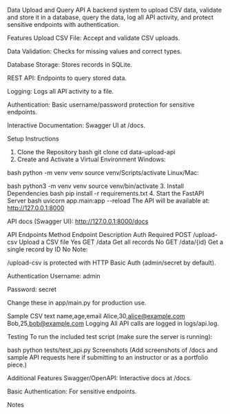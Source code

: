 Data Upload and Query API
A backend system to upload CSV data, validate and store it in a database, query the data, log all API activity, and protect sensitive endpoints with authentication.

Features
Upload CSV File: Accept and validate CSV uploads.

Data Validation: Checks for missing values and correct types.

Database Storage: Stores records in SQLite.

REST API: Endpoints to query stored data.

Logging: Logs all API activity to a file.

Authentication: Basic username/password protection for sensitive endpoints.

Interactive Documentation: Swagger UI at /docs.

Setup Instructions
1. Clone the Repository
bash
git clone <your-repo-url>
cd data-upload-api
2. Create and Activate a Virtual Environment
Windows:

bash
python -m venv venv
source venv/Scripts/activate
Linux/Mac:

bash
python3 -m venv venv
source venv/bin/activate
3. Install Dependencies
bash
pip install -r requirements.txt
4. Start the FastAPI Server
bash
uvicorn app.main:app --reload
The API will be available at: http://127.0.0.1:8000

API docs (Swagger UI): http://127.0.0.1:8000/docs

API Endpoints
Method	Endpoint	Description	Auth Required
POST	/upload-csv	Upload a CSV file	Yes
GET	/data	Get all records	No
GET	/data/{id}	Get a single record by ID	No
Note:

/upload-csv is protected with HTTP Basic Auth (admin/secret by default).

Authentication
Username: admin

Password: secret

Change these in app/main.py for production use.

Sample CSV
text
name,age,email
Alice,30,alice@example.com
Bob,25,bob@example.com
Logging
All API calls are logged in logs/api.log.

Testing
To run the included test script (make sure the server is running):

bash
python tests/test_api.py
Screenshots
(Add screenshots of /docs and sample API requests here if submitting to an instructor or as a portfolio piece.)

Additional Features
Swagger/OpenAPI: Interactive docs at /docs.

Basic Authentication: For sensitive endpoints.

Notes
